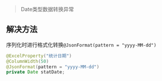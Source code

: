 > Date类型数据转换异常

## 解决方法
序列化时进行格式化转换`@JsonFormat(pattern = "yyyy-MM-dd")`
```java
@ExcelProperty("统计日期")  
@ColumnWidth(50)  
@JsonFormat(pattern = "yyyy-MM-dd")  
private Date statDate;
```